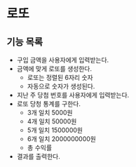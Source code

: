 # 로또

## 기능 목록
- 구입 금액을 사용자에게 입력받는다.
- 금액에 맞게 로또를 생성한다.
  - 로또는 정렬된 6자리 숫자
  - 자동으로 숫자가 생성된다.
- 지난 주 당첨 번호를 사용자에게 입력받는다.
- 로또 당청 통계를 구한다.
  - 3개 일치 5000원
  - 4개 일치 50000원
  - 5개 일치 1500000원
  - 6개 일치 2000000000원
  - 총 수익률
- 결과를 출력한다.